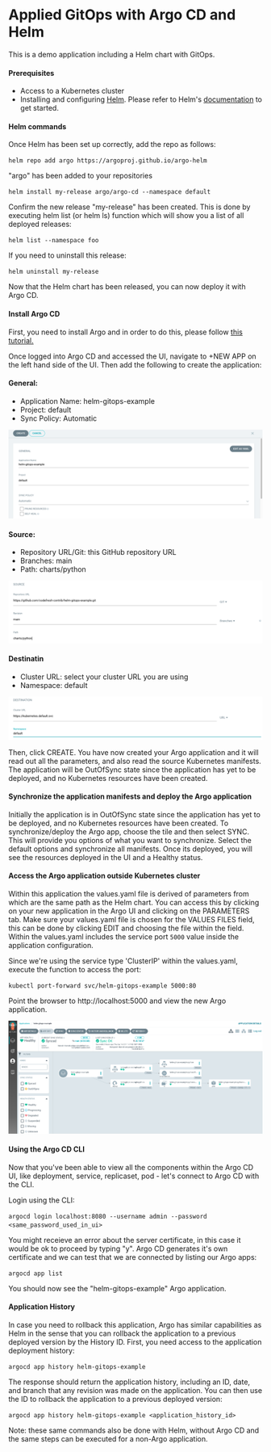 # Applied GitOps with Argo CD and Helm

This is a demo application including a Helm chart with GitOps. 

#### Prerequisites

- Access to a Kubernetes cluster
- Installing and configuring [Helm](https://helm.sh). Please refer to
Helm's [documentation](https://helm.sh/docs) to get started.

#### Helm commands

Once Helm has been set up correctly, add the repo as follows:

`helm repo add argo https://argoproj.github.io/argo-helm`

"argo" has been added to your repositories

`helm install my-release argo/argo-cd --namespace default`

Confirm the new release "my-release" has been created. This is done by executing helm list (or helm ls) function which will show you a list of all deployed releases:

`helm list --namespace foo`

If you need to uninstall this release:

`helm uninstall my-release`

Now that the Helm chart has been released, you can now deploy it with Argo CD.

#### Install Argo CD

First, you need to install Argo and in order to do this, please follow [this tutorial.](https://argoproj.github.io/argo-cd/getting_started/)

Once logged into Argo CD and accessed the UI, navigate to +NEW APP on the left hand side of the UI. Then add the following to create the application:

#### General:

- Application Name: helm-gitops-example
- Project: default
- Sync Policy: Automatic

![Argo App General Section](argo-general.jpg)

#### Source:

- Repository URL/Git: this GitHub repository URL
- Branches: main
- Path: charts/python

![Argo App Source Section](argo-source.jpg)

#### Destinatin

- Cluster URL: select your cluster URL you are using
- Namespace: default

![Argo App Destination Section](argo-destination.jpg)

Then, click CREATE. You have now created your Argo application and it will read out all the parameters, and also read the source Kubernetes manifests. The application will be OutOfSync state since the application has yet to be deployed, and no Kubernetes resources have been created.

#### Synchronize the application manifests and deploy the Argo application

Initially the application is in OutOfSync state since the application has yet to be deployed, and no Kubernetes resources have been created. To synchronize/deploy the Argo app, choose the tile and then select SYNC. This will provide you options of what you want to synchronize.
Select the default options and synchronize all manifests. Once its deployed, you will see the resources deployed in the UI and a Healthy status.

#### Access the Argo application outside Kubernetes cluster

Within this application the values.yaml file is derived of parameters from which are the same path as the Helm chart. You can access this by clicking on your new application in the Argo UI and clicking on the PARAMETERS tab. Make sure your values.yaml file is chosen for the VALUES FILES field, this can be done by clicking EDIT and choosing the file within the field. Within the values.yaml includes the service port `5000` value inside the application configuration.

Since we're using the service type 'ClusterIP' within the values.yaml, execute the function to access the port:

`kubectl port-forward svc/helm-gitops-example 5000:80`

Point the browser to http://localhost:5000 and view the new Argo application.

![Argo Application](helm-gitops-argo-ui.jpg)

#### Using the Argo CD CLI

Now that you've been able to view all the components within the Argo CD UI, like deployment, service, replicaset, pod - let's connect to Argo CD with the CLI.

Login using the CLI:

`argocd login localhost:8080 --username admin --password <same_password_used_in_ui>`

You might receieve an error about the server certificate, in this case it would be ok to proceed by typing "y". Argo CD generates it's own certificate and we can test that we are connected by listing our Argo apps:

`argocd app list`

You should now see the "helm-gitops-example" Argo application.

#### Application History

In case you need to rollback this application, Argo has similar capabilities as Helm in the sense that you can rollback the application to a previous deployed version by the History ID. First, you need access to the application deployment history:

`argocd app history helm-gitops-example`

The response should return the application history, including an ID, date, and branch that any revision was made on the application. You can then use the ID to rollback the application to a previous deployed version:

`argocd app history helm-gitops-example <application_history_id>`

Note: these same commands also be done with Helm, without Argo CD and the same steps can be executed for a non-Argo application.
